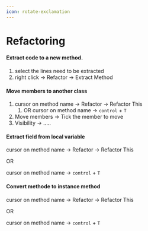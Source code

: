 ```yaml
---
icon: rotate-exclamation
---
```


# Refactoring

#### Extract code to a new method.

1. select the lines need to be extracted
2. right click -> Refactor -> Extract Method



#### Move members to another class

1. cursor on method name -> Refactor -> Refactor This &#x20;
   1. OR cursor on method name -> `control` + `T`
2. Move members -> Tick the member to move
3. Visibility -> .....



#### Extract field from local variable

cursor on method name -> Refactor -> Refactor This &#x20;

OR&#x20;

cursor on method name -> `control` + `T`



#### Convert methode to  instance method

cursor on method name -> Refactor -> Refactor This &#x20;

OR&#x20;

cursor on method name -> `control` + `T`



